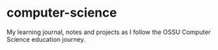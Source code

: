 # computer-science
My learning journal, notes and projects as I follow the OSSU Computer Science education journey.
